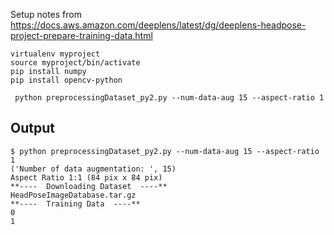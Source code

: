 
Setup notes from https://docs.aws.amazon.com/deeplens/latest/dg/deeplens-headpose-project-prepare-training-data.html


```
virtualenv myproject
source myproject/bin/activate
pip install numpy
pip install opencv-python
```

```
 python preprocessingDataset_py2.py --num-data-aug 15 --aspect-ratio 1
 ```

## Output 
```
$ python preprocessingDataset_py2.py --num-data-aug 15 --aspect-ratio 1
('Number of data augmentation: ', 15)
Aspect Ratio 1:1 (84 pix x 84 pix)
**----  Downloading Dataset  ----**
HeadPoseImageDatabase.tar.gz
**----  Training Data  ----**
0
1
```
